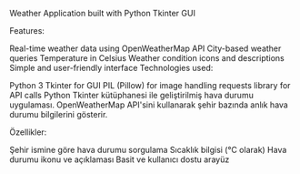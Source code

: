 Weather Application built with Python Tkinter GUI

Features:

Real-time weather data using OpenWeatherMap API
City-based weather queries
Temperature in Celsius
Weather condition icons and descriptions
Simple and user-friendly interface
Technologies used:

Python 3
Tkinter for GUI
PIL (Pillow) for image handling
requests library for API calls
Python Tkinter kütüphanesi ile geliştirilmiş hava durumu uygulaması. OpenWeatherMap API'sini kullanarak şehir bazında anlık hava durumu bilgilerini gösterir.

Özellikler:

Şehir ismine göre hava durumu sorgulama
Sıcaklık bilgisi (°C olarak)
Hava durumu ikonu ve açıklaması
Basit ve kullanıcı dostu arayüz